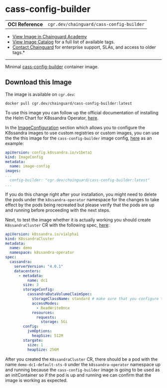 <!--monopod:start-->
# cass-config-builder
| | |
| - | - |
| **OCI Reference** | `cgr.dev/chainguard/cass-config-builder` |


* [View Image in Chainguard Academy](https://edu.chainguard.dev/chainguard/chainguard-images/reference/cass-config-builder/overview/)
* [View Image Catalog](https://console.enforce.dev/images/catalog) for a full list of available tags.
* [Contact Chainguard](https://www.chainguard.dev/chainguard-images) for enterprise support, SLAs, and access to older tags.*

---
<!--monopod:end-->

<!--overview:start-->
Minimal [cass-config-builder](https://github.com/datastax/cass-config-builder) container image.
<!--overview:end-->

<!--getting:start-->
## Download this Image
The image is available on `cgr.dev`:

```
docker pull cgr.dev/chainguard/cass-config-builder:latest
```
<!--getting:end-->

<!--body:start-->

To use this image you can follow up the official documentation of installing the Helm Chart for K8ssandra Operator, [here](https://docs.k8ssandra.io/install/).

In the [ImageConfiguration](https://docs.k8ssandra.io/install/image-config/) section which allows you to configure the K8ssandra images to use custom registries or custom images, you can use the the this image for the `cass-config-builder` image config, [here](https://github.com/k8ssandra/cass-operator/blob/ff5bc87f10b890ab09eb2d5c369edf2568169dd8/config/manager/image_config.yaml#L7) as an example:

```yaml
apiVersion: config.k8ssandra.io/v1beta1
kind: ImageConfig
metadata:
  name: image-config
images:
...
  config-builder: "cgr.dev/chainguard/cass-config-builder:latest"
...
```

If you do this change right after your installation, you might need to delete the pods under the `k8ssandra-operator` namespace for the changes to take effect by the pods being recreated but please verify that the pods are up and running before proceeding with the next steps.

Next, to test the image whether it is actually working you should create `K8ssandraCluster` CR with the following spec, [here](https://docs.k8ssandra.io/install/local/single-cluster-helm/#deploy-the-k8ssandracluster):

```yaml
apiVersion: k8ssandra.io/v1alpha1
kind: K8ssandraCluster
metadata:
  name: demo
  namespace: k8ssandra-operator
spec:
  cassandra:
    serverVersion: "4.0.1"
    datacenters:
      - metadata:
          name: dc1
        size: 3
        storageConfig:
          cassandraDataVolumeClaimSpec:
            storageClassName: standard # make sure that you configure this to match your environment
            accessModes:
              - ReadWriteOnce
            resources:
              requests:
                storage: 5Gi
        config:
          jvmOptions:
            heapSize: 512M
        stargate:
          size: 1
          heapSize: 256M
```

After you created the `K8ssandraCluster` CR, there should be a pod with the name `demo-dc1-default-sts-0` under the `k8ssandra-operator` namespace up and running because the `cass-config-builder` image is going to be used as an initContainer so if the pod is up and running we can confirm that the image is working as expected.
<!--body:end-->
